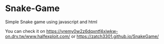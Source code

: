 # Snake-Game
Simple Snake game using javascript and html


You can check it on
https://yremy0w2z6dqxntf4xiwkw-on.drv.tw/www.halfexploit.com/ 
or
https://zatch3301.github.io/SnakeGame/

